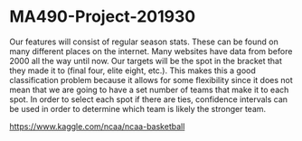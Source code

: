 # MA490-Project-201930
 Our features will consist of regular season stats. These can be found on many different places on the internet. Many websites have data from before 2000 all the way until now.   Our targets will be the spot in the bracket that they made it to (final four, elite eight, etc.). This makes this a good classification problem because it allows for some flexibility since it does not mean that we are going to have a set number of teams that make it to each spot. In order to select each spot if there are ties, confidence intervals can be used in order to determine which team is likely the stronger team. 

https://www.kaggle.com/ncaa/ncaa-basketball
